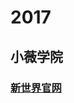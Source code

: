 # 2017
## 小薇学院
### [新世界官网](https://polymerliu.github.io/Baidu-Font-end/Xiaowei%20college/Task7/Task7.html)
